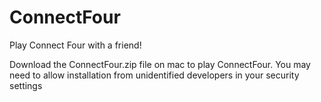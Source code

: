 # ConnectFour
Play Connect Four with a friend!

Download the ConnectFour.zip file on mac to play ConnectFour. You may need to allow installation from unidentified developers in your security settings
